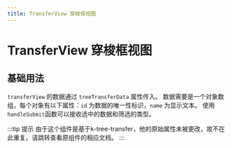 ```yaml
---
title: TransferView 穿梭框视图
---
```


# TransferView 穿梭框视图

## 基础用法

`transferView` 的数据通过 `treeTransferData` 属性传入。 数据需要是一个对象数组，每个对象有以下属性：`id` 为数据的唯一性标识，`name` 为显示文本。 使用`handleSubmit`函数可以接收选中的数据和筛选的类型。

<demo path="./def.vue" />

:::tip 提示
由于这个组件是基于k-tree-transfer，他的原始属性未被更改，故不在此重复。请跳转查看原组件的相应文档。
:::

<API src="./transferView.json" lang="zh"></API>
